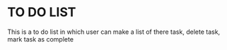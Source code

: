 # TO DO LIST

This is a to do list in which user can make a list of there task, delete task, mark task as complete

